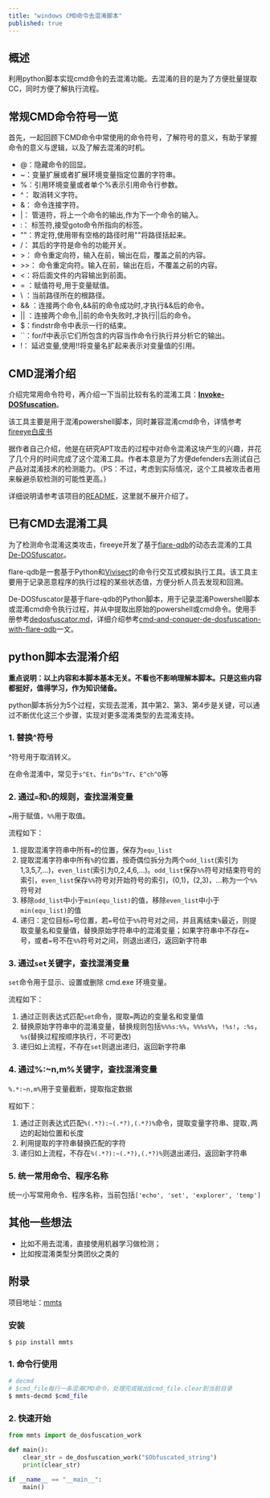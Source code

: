```yaml
---
title: "windows CMD命令去混淆脚本"
published: true
---
```


## 概述

利用python脚本实现cmd命令的去混淆功能。去混淆的目的是为了方便批量提取CC，同时方便了解执行流程。

<!--more-->

## 常规CMD命令符号一览
首先，一起回顾下CMD命令中常使用的命令符号，了解符号的意义，有助于掌握命令的意义与逻辑，以及了解去混淆的时机。

* @：隐藏命令的回显。
* ~：变量扩展或者扩展环境变量指定位置的字符串。
* %：引用环境变量或者单个%表示引用命令行参数。 
* ^： 取消转义字符。
* &： 命令连接字符。
* |： 管道符，将上一个命令的输出,作为下一个命令的输入。
* :： 标签符,接受goto命令所指向的标签。
* ""：界定符,使用带有空格的路径时用""将路径括起来。
* /： 其后的字符是命令的功能开关。
* \>： 命令重定向符，输入在前，输出在后，覆盖之前的内容。
* \>\>： 命令重定向符。输入在前，输出在后，不覆盖之前的内容。
* <：将后面文件的内容输出到前面。 
* = ：赋值符号,用于变量赋值。
* \ ：当前路径所在的根路径。
* && ：连接两个命令,&&前的命令成功时,才执行&&后的命令。
* || ：连接两个命令,||前的命令失败时,才执行||后的命令。
* $：findstr命令中表示一行的结束。
* ``：for/f中表示它们所包含的内容当作命令行执行并分析它的输出。
* !： 延迟变量,使用!!将变量名扩起来表示对变量值的引用。 

## CMD混淆介绍
介绍完常用命令符号，再介绍一下当前比较有名的混淆工具：**[Invoke-DOSfuscation](https://github.com/danielbohannon/Invoke-DOSfuscation)**。

该工具主要是用于混淆powershell脚本，同时兼容混淆cmd命令，详情参考[fireeye白皮书](https://www.fireeye.com/blog/threat-research/2018/03/dosfuscation-exploring-obfuscation-and-detection-techniques.html)

据作者自己介绍，他是在研究APT攻击的过程中对命令混淆这块产生的兴趣，并花了几个月的时间完成了这个混淆工具。作者本意是为了方便defenders去测试自己产品对混淆技术的检测能力。（PS：不过，考虑到实际情况，这个工具被攻击者用来躲避杀软检测的可能性更高。）

详细说明请参考该项目的[README]([https://github.com/danielbohannon/Invoke-DOSfuscation/blob/master/README.md](https://github.com/danielbohannon/Invoke-DOSfuscation/blob/master/README.md))，这里就不展开介绍了。


## 已有CMD去混淆工具

为了检测命令混淆这类攻击，fireeye开发了基于[flare-qdb](https://github.com/fireeye/flare-qdb)的动态去混淆的工具[De-DOSfuscator](https://github.com/fireeye/flare-qdb/blob/master/doc/dedosfuscator.md)。

flare-qdb是一套基于Python和[Vivisect](https://github.com/vivisect/vivisect)的命令行交互式模拟执行工具。该工具主要用于记录恶意程序的执行过程的某些状态值，方便分析人员去发现和回溯。

De-DOSfuscator是基于flare-qdb的Python脚本，用于记录混淆Powershell脚本或混淆cmd命令执行过程，并从中提取出原始的powershell或cmd命令。使用手册参考[dedosfuscator.md](https://github.com/fireeye/flare-qdb/blob/master/doc/dedosfuscator.md)，详细介绍参考[cmd-and-conquer-de-dosfuscation-with-flare-qdb](https://www.fireeye.com/blog/threat-research/2018/11/cmd-and-conquer-de-dosfuscation-with-flare-qdb.html)一文。

## python脚本去混淆介绍

**重点说明：以上内容和本脚本基本无关。不看也不影响理解本脚本。只是这些内容都挺好，值得学习，作为知识储备。**

python脚本拆分为5个过程，实现去混淆，其中第2、第3、第4步是关键，可以通过不断优化这三个步骤，实现对更多混淆类型的去混淆支持。

### 1. 替换^符号

^符号用于取消转义。

在命令混淆中，常见于`s^Et`、`fin^Ds^Tr`、`E^ch^O`等

### 2. 通过`=`和`%`的规则，查找混淆变量

`=`用于赋值，`%%`用于取值。

流程如下：

1. 提取混淆字符串中所有`=`的位置，保存为`equ_list`
2. 提取混淆字符串中所有`%`的位置，按奇偶位拆分为两个`odd_list`(索引为1,3,5,7,...)，`even_list`(索引为0,2,4,6,...)。`odd_list`保存`%%`符号对结束符号的索引，`even_list`保存`%%`符号对开始符号的索引，(0,1)，(2,3)，...称为一个`%%`符号对
3. 移除`odd_list`中小于`min(equ_list)`的值，移除`even_list`中小于`min(equ_list)`的值
4. 递归：定位目标`=`号位置，若`=`号位于`%%`符号对之间，并且离结束`%`最近，则提取变量名和变量值，替换原始字符串中的混淆变量；如果字符串中不存在`=`号，或者`=`号不在`%%`符号对之间，则退出递归，返回新字符串

### 3. 通过`set`关键字，查找混淆变量

`set`命令用于显示、设置或删除 cmd.exe 环境变量。

流程如下：
1. 通过正则表达式匹配`set`命令，提取`=`两边的变量名和变量值
2. 替换原始字符串中的混淆变量，替换规则包括`%%%s:%%`，`%%%s%%`，`!%s!`，`:%s`，`%s`(替换过程按顺序执行，不可更改)
3. 递归如上流程，不存在`set`则退出递归，返回新字符串

### 4. 通过%:~n,m%关键字，查找混淆变量

`%.*:~n,m%`用于变量截断，提取指定数据

程如下：
1. 通过正则表达式匹配`%(.*?):~(.*?),(.*?)%`命令，提取变量字符串、提取`,`两边的起始位置和长度
2. 利用提取的字符串替换匹配的字符
3. 递归如上流程，不存在`%(.*?):~(.*?),(.*?)%`则退出递归，返回新字符串

### 5. 统一常用命令、程序名称

统一小写常用命令、程序名称，当前包括`['echo', 'set', 'explorer', 'temp']`

## 其他一些想法

* 比如不用去混淆，直接使用机器学习做检测；
* 比如按混淆类型分类团伙之类的

## 附录

项目地址：[mmts](https://github.com/a232319779/mmts)

### 安装

```
$ pip install mmts
```
### 1. 命令行使用

```sh
# decmd
# $cmd_file每行一条混淆CMD命令，处理完成输出$cmd_file.clear到当前目录
$ mmts-decmd $cmd_file
```

### 2. 快速开始

```python
from mmts import de_dosfuscation_work

def main():
    clear_str = de_dosfuscation_work("$Obfuscated_string")
    print(clear_str)

if __name__ == "__main__":
    main()
```
